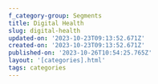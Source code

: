 ```yaml
---
f_category-group: Segments
title: Digital Health
slug: digital-health
updated-on: '2023-10-23T09:13:52.671Z'
created-on: '2023-10-23T09:13:52.671Z'
published-on: '2023-10-26T10:54:25.765Z'
layout: '[categories].html'
tags: categories
---
```



